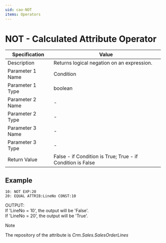 ```yaml
---
uid: cao-NOT
items: Operators
---
```


# NOT - Calculated Attribute Operator

| Specification         | Value                                                        |
| --------------------- | ------------------------------------------------------------ |
| Description           | Returns logical negation on an expression.           |
| Parameter 1 Name      | Condition                                                         |
| Parameter 1 Type      | boolean                                  |
| Parameter 2 Name      | -                                                            |
| Parameter 2 Type      | -                                                            |
| Parameter 3 Name      | -                                                            |
| Parameter 3 Type      | -                                                            |
| Return Value          | False - if Condition is True; True - if Condition is False                                                     |

## Example

```      
10: NOT EXP:20
20: EQUAL ATTRIB:LineNo CONST:10   
```
OUTPUT: 
<br/>If 'LineNo = 10', the output will be 'False'.
<br/>If 'LineNo = 20', the output will be 'True'.

> [!NOTE]
> The repository of the attribute is *Crm.Sales.SalesOrderLines*
